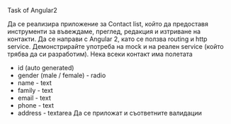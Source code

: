 Task of Angular2

Да се реализира приложение за Contact list, който да предоставя
инструменти за въвеждаме, преглед, редакция и изтриване на контакти.
Да се направи с Angular 2, като се ползва routing и http service.
Демонстрирайте употреба на mock и на реален service (който трябва да
си разработим). Нека всеки контакт има полетата
- id (auto generated)
- gender (male / female) - radio
- name - text
- family - text
- email - text
- phone - text
- address - textarea
Да се приложат и съответните валидации